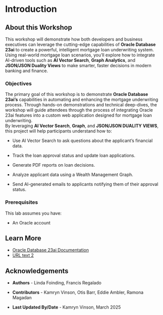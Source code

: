 # Introduction

## About this Workshop

This workshop will demonstrate how both developers and business executives can leverage the cutting-edge capabilities of **Oracle Database 23ai** to create a powerful, intelligent mortgage loan underwriting system. Using real-world mortgage loan scenarios, you’ll explore how to integrate AI-driven tools such as **AI Vector Search**, **Graph Analytics**, and **JSON/JSON Duality Views** to make smarter, faster decisions in modern banking and finance.


  [](videohub:1_mg30brw3)

### Objectives

The primary goal of this workshop is to demonstrate **Oracle Database 23ai’s** capabilities in automating and enhancing the mortgage underwriting process. Through hands-on demonstrations and technical deep-dives, the workshop will guide attendees through the process of integrating Oracle 23ai features into a custom web application designed for mortgage loan underwriting.  
By leveraging **AI Vector Search**, **Graph**, and **JSON/JSON DUALITY VIEWS**, this project will help participants understand how to: 

 
* Use AI Vector Search to ask questions about the applicant’s financial data. 

* Track the loan approval status and update loan applications. 

* Generate PDF reports on loan decisions. 

* Analyze applicant data using a Wealth Management Graph. 

* Send AI-generated emails to applicants notifying them of their approval status. 

### Prerequisites

This lab assumes you have:
* An Oracle account

## Learn More

* [Oracle Database 23ai Documentation](https://docs.oracle.com/en/database/oracle/oracle-database/23/)
* [URL text 2](http://docs.oracle.com)

## Acknowledgements
* **Authors** - Linda Foinding, Francis Regalado
* **Contributors** - Kamryn Vinson, Otis Barr, Eddie Ambler, Ramona Magadan

* **Last Updated By/Date** - Kamryn Vinson, March 2025
